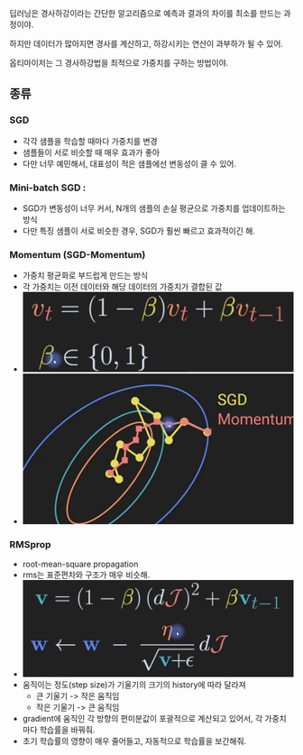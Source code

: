 딥러닝은 경사하강이라는 간단한 알고리즘으로 예측과 결과의 차이를 최소를 만드는 과정이야.

하지만 데이터가 많아지면 경사를 계산하고, 하강시키는 연산이 과부하가 될 수 있어.

옵티마이저는 그 경사하강법을 최적으로 가중치를 구하는 방법이야.

## 종류
### SGD
- 각각 샘플을 학습할 때마다 가중치를 변경
- 샘플들이 서로 비슷할 때 매우 효과가 좋아
- 다만 너무 예민해서, 대표성이 적은 샘플에선 변동성이 클 수 있어.

### Mini-batch SGD :
- SGD가 변동성이 너무 커서, N개의 샘플의 손실 평균으로 가중치를 업데이트하는 방식
- 다만 특징 샘플이 서로 비슷한 경우, SGD가 훨씬 빠르고 효과적이긴 해.

### Momentum (SGD-Momentum)
- 가중치 평균화로 부드럽게 만드는 방식
- 각 가중치는 이전 데이터와 해당 데이터의 가중치가 결합된 값
- ![momentum](./images/momentum_opt.jpg)
- ![geometric](./images/momentum_geometric.jpg)

### RMSprop
- root-mean-square propagation
- rms는 표준편차와 구조가 매우 비슷해.
- ![rms](./images/RMSprop.jpg)
- 움직이는 정도(step size)가 기울기의 크기의 history에 따라 달라져
  - 큰 기울기 -> 작은 움직임
  - 작은 기울기 -> 큰 움직임
- gradient에 움직인 각 방향의 편미분값이 포괄적으로 계산되고 있어서, 각 가중치마다 학습률을 바꿔줘.
- 초기 학습률의 영향이 매우 줄어들고, 자동적으로 학습률을 보간해줘. 